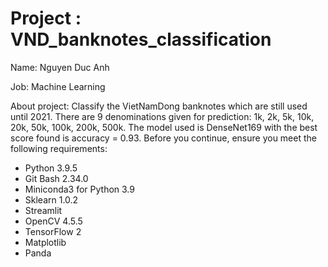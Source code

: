 # Project : VND_banknotes_classification

Name: Nguyen Duc Anh

Job: Machine Learning

About project: Classify the VietNamDong banknotes which are still used until 2021. There are 9 denominations given for prediction: 1k, 2k, 5k, 10k, 20k, 50k, 100k, 200k, 500k.
The model used is DenseNet169 with the best score found is accuracy = 0.93.
Before you continue, ensure you meet the following requirements:

* Python 3.9.5 
* Git Bash 2.34.0
* Miniconda3 for Python 3.9
* Sklearn 1.0.2
* Streamlit
* OpenCV 4.5.5
* TensorFlow 2
* Matplotlib
* Panda
